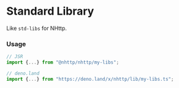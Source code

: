 # Standard Library

Like `std-libs` for NHttp.

### Usage

```ts
// JSR
import {...} from "@nhttp/nhttp/my-libs";

// deno.land
import {...} from "https://deno.land/x/nhttp/lib/my-libs.ts";
```
